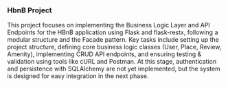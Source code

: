 ### HbnB Project 
This project focuses on implementing the Business Logic Layer and API Endpoints for the HBnB application using Flask and flask-restx, following a modular structure and the Facade pattern.
Key tasks include setting up the project structure, defining core business logic classes (User, Place, Review, Amenity), implementing CRUD API endpoints, and ensuring testing & validation using tools like cURL and Postman.
At this stage, authentication and persistence with SQLAlchemy are not yet implemented, but the system is designed for easy integration in the next phase.